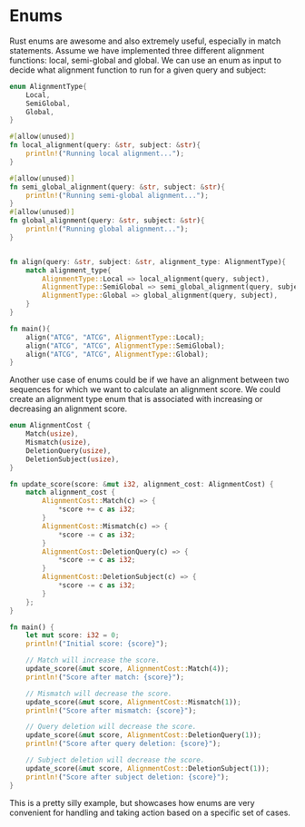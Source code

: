 # Enums
Rust enums are awesome and also extremely useful, especially in match statements. Assume we have implemented three different alignment functions: local, semi-global and global. We can use an enum as input to decide what alignment function to run for a given query and subject:

```rust
enum AlignmentType{
    Local,
    SemiGlobal,
    Global,
}

#[allow(unused)]
fn local_alignment(query: &str, subject: &str){
    println!("Running local alignment...");
}

#[allow(unused)]
fn semi_global_alignment(query: &str, subject: &str){
    println!("Running semi-global alignment...");
}
#[allow(unused)]
fn global_alignment(query: &str, subject: &str){
    println!("Running global alignment...");
}


fn align(query: &str, subject: &str, alignment_type: AlignmentType){
    match alignment_type{
        AlignmentType::Local => local_alignment(query, subject),
        AlignmentType::SemiGlobal => semi_global_alignment(query, subject),
        AlignmentType::Global => global_alignment(query, subject),
    }
}

fn main(){
    align("ATCG", "ATCG", AlignmentType::Local);
    align("ATCG", "ATCG", AlignmentType::SemiGlobal);
    align("ATCG", "ATCG", AlignmentType::Global);
}
```

Another use case of enums could be if we have an alignment between two sequences for which we want to calculate an alignment score. We could create an alignment type enum that is associated with increasing or decreasing an alignment score.

```rust
enum AlignmentCost {
    Match(usize),
    Mismatch(usize),
    DeletionQuery(usize),
    DeletionSubject(usize),
}

fn update_score(score: &mut i32, alignment_cost: AlignmentCost) {
    match alignment_cost {
        AlignmentCost::Match(c) => {
            *score += c as i32;
        }
        AlignmentCost::Mismatch(c) => {
            *score -= c as i32;
        }
        AlignmentCost::DeletionQuery(c) => {
            *score -= c as i32;
        }
        AlignmentCost::DeletionSubject(c) => {
            *score -= c as i32;
        }
    };
}

fn main() {
    let mut score: i32 = 0;
    println!("Initial score: {score}");

    // Match will increase the score.
    update_score(&mut score, AlignmentCost::Match(4));
    println!("Score after match: {score}");

    // Mismatch will decrease the score.
    update_score(&mut score, AlignmentCost::Mismatch(1));
    println!("Score after mismatch: {score}");

    // Query deletion will decrease the score.
    update_score(&mut score, AlignmentCost::DeletionQuery(1));
    println!("Score after query deletion: {score}");

    // Subject deletion will decrease the score.
    update_score(&mut score, AlignmentCost::DeletionSubject(1));
    println!("Score after subject deletion: {score}");
}
```
This is a pretty silly example, but showcases how enums are very convenient for handling and taking action based on a specific set of cases.
